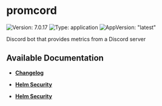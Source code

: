 # promcord

![Version: 7.0.17](https://img.shields.io/badge/Version-7.0.17-informational?style=flat-square) ![Type: application](https://img.shields.io/badge/Type-application-informational?style=flat-square) ![AppVersion: "latest"](https://img.shields.io/badge/AppVersion-"latest"-informational?style=flat-square)

Discord bot that provides metrics from a Discord server

## Available Documentation

- [**Changelog**](CHANGELOG)

- [**Helm Security**](container-security)

- [**Helm Security**](helm-security)

